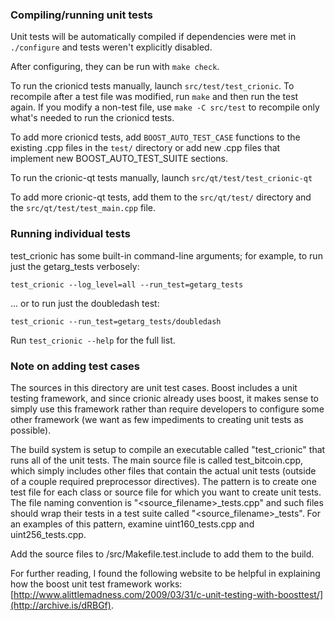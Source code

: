 ### Compiling/running unit tests

Unit tests will be automatically compiled if dependencies were met in `./configure`
and tests weren't explicitly disabled.

After configuring, they can be run with `make check`.

To run the crionicd tests manually, launch `src/test/test_crionic`. To recompile
after a test file was modified, run `make` and then run the test again. If you
modify a non-test file, use `make -C src/test` to recompile only what's needed
to run the crionicd tests.

To add more crionicd tests, add `BOOST_AUTO_TEST_CASE` functions to the existing
.cpp files in the `test/` directory or add new .cpp files that
implement new BOOST_AUTO_TEST_SUITE sections.

To run the crionic-qt tests manually, launch `src/qt/test/test_crionic-qt`

To add more crionic-qt tests, add them to the `src/qt/test/` directory and
the `src/qt/test/test_main.cpp` file.

### Running individual tests

test_crionic has some built-in command-line arguments; for
example, to run just the getarg_tests verbosely:

    test_crionic --log_level=all --run_test=getarg_tests

... or to run just the doubledash test:

    test_crionic --run_test=getarg_tests/doubledash

Run `test_crionic --help` for the full list.

### Note on adding test cases

The sources in this directory are unit test cases.  Boost includes a
unit testing framework, and since crionic already uses boost, it makes
sense to simply use this framework rather than require developers to
configure some other framework (we want as few impediments to creating
unit tests as possible).

The build system is setup to compile an executable called "test_crionic"
that runs all of the unit tests.  The main source file is called
test_bitcoin.cpp, which simply includes other files that contain the
actual unit tests (outside of a couple required preprocessor
directives).  The pattern is to create one test file for each class or
source file for which you want to create unit tests.  The file naming
convention is "<source_filename>_tests.cpp" and such files should wrap
their tests in a test suite called "<source_filename>_tests".  For an
examples of this pattern, examine uint160_tests.cpp and
uint256_tests.cpp.

Add the source files to /src/Makefile.test.include to add them to the build.

For further reading, I found the following website to be helpful in
explaining how the boost unit test framework works:
[http://www.alittlemadness.com/2009/03/31/c-unit-testing-with-boosttest/](http://archive.is/dRBGf).
